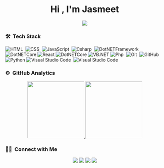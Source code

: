 <h1 align="center">Hi , I'm Jasmeet</h1>

<p align="center">
  <a href="https://github.com/DenverCoder1/readme-typing-svg"><img src="https://readme-typing-svg.herokuapp.com/?lines=Software+Developer;Web+Developer;Music%20Producer&center=true&width=500&height=50"></a>
</p>

<!--
**jsm33t/jsm33t** is a ✨ _special_ ✨ repository because its `README.md` (this file) appears on your GitHub profile.

Here are some ideas to get you started:

- 🔭 I’m currently working on ...
- 🌱 I’m currently learning ...
- 👯 I’m looking to collaborate on ...
- 🤔 I’m looking for help with ...
- 💬 Ask me about ...
- 📫 How to reach me: ...
- 😄 Pronouns: ...
- ⚡ Fun fact: ...
-->

### 🛠 &nbsp;Tech Stack

![HTML](https://img.shields.io/badge/-HTML-05122A?style=flat&logo=HTML5)&nbsp;
![CSS](https://img.shields.io/badge/-CSS-05122A?style=flat&logo=CSS3&logoColor=1572B6)&nbsp;
![JavaScript](https://img.shields.io/badge/-JavaScript-05122A?style=flat&logo=javascript)&nbsp;
![Csharp](https://img.shields.io/badge/-Csharp-05122A?style=flat&logo=csharp)&nbsp;
![DotNETFramework](https://img.shields.io/badge/dotnet-%23013243.svg?style=flat&logo=dotnet&logoColor=white)
![DotNETCore](https://img.shields.io/badge/dotnet-%23013243.svg?style=flat&logo=dotnet&logoColor=white)
![React](https://img.shields.io/badge/react-%23013243.svg?style=flat&logo=react&logoColor=white)
![DotNETCore](https://img.shields.io/badge/dotnet-%23013243.svg?style=flat&logo=dotnet&logoColor=white)
![VB.NET](https://img.shields.io/badge/VB.NET-%23013243.svg?style=flat&logo=dotnet&logoColor=white)
![Php](https://img.shields.io/badge/-php-05122A?style=flat&logo=php)&nbsp;
![Git](https://img.shields.io/badge/-Git-05122A?style=flat&logo=git)&nbsp;
![GitHub](https://img.shields.io/badge/-GitHub-05122A?style=flat&logo=github)&nbsp;
![Python](https://img.shields.io/badge/python-%23150458.svg?style=flat&logo=python&logoColor=white)
![Visual Studio Code](https://img.shields.io/badge/-Visual%20Studio%20Code-05122A?style=flat&logo=visual-studio-code&logoColor=007ACC)&nbsp;
![Visual Studio Code](https://img.shields.io/badge/-Visual%20Studio-05122A?style=flat&logo=visual-studio&logoColor=007ACC)&nbsp;



### ⚙️ &nbsp;GitHub Analytics

<p align="center">
<a href="https://github.com/jsm33t">
  <img height="180em" src="https://github-readme-stats-eight-theta.vercel.app/api?username=jsm33t&show_icons=true&theme=algolia&include_all_commits=true&count_private=true"/>
  <img height="180em" src="https://github-readme-stats-eight-theta.vercel.app/api/top-langs/?username=jsm33t&layout=compact&langs_count=8&theme=algolia&include_all_commits=true&count_private=true"/>
</a>
</p>


  
  ### 🤝🏻 &nbsp;Connect with Me

<p align="center">
<a href="https://www.linkedin.com/in/jsm33t/"><img src="https://img.shields.io/badge/-Jasmeet Singh-0077B5?style=flat&logo=Linkedin&logoColor=white"/></a>
<a href="mailto:jskainthofficial@gmail.com"><img src="https://img.shields.io/badge/-jskainthofficial@gmail.com-D14836?style=flat&logo=Gmail&logoColor=white"/></a>
<a href="https://www.instagram.com/jsm33t/"><img src="https://img.shields.io/badge/-jsm33t-E4405F?style=flat&logo=Instagram&logoColor=white"/></a>
<a href="https://jsm33t.in/"><img src="https://img.shields.io/badge/-🌐%20jsm333t.com-1877F2?style=flat&logo=website&logoColor=white"/></a>
</p>
